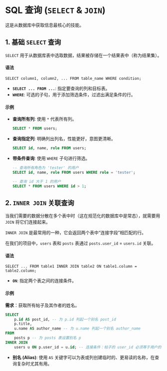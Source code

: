 # SQL 查询 (`SELECT` & `JOIN`)

这是从数据库中获取信息最核心的技能。

## 1. 基础 `SELECT` 查询

`SELECT` 用于从数据库表中选取数据，结果被存储在一个结果表中（称为结果集）。

#### 语法

`SELECT column1, column2, ... FROM table_name WHERE condition;`

- **`SELECT ... FROM ...`**: 指定要查询的列和目标表。
- **`WHERE`**: 可选的子句，用于添加筛选条件，过滤出满足条件的行。

#### 示例

- **查询所有列**: 使用 `*` 代表所有列。
  ```sql
  SELECT * FROM users;
  ```

- **查询指定列**: 明确列出列名，性能更好，意图更清晰。
  ```sql
  SELECT id, name, role FROM users;
  ```

- **带条件查询**: 使用 `WHERE` 子句进行筛选。
  ```sql
  -- 查询所有角色为 'tester' 的用户
  SELECT id, name, role FROM users WHERE role = 'tester';

  -- 查询 id 大于 1 的用户
  SELECT * FROM users WHERE id > 1;
  ```

## 2. `INNER JOIN` 关联查询

当我们需要的数据分散在多个表中时（这在规范化的数据库中是常态），就需要用 `JOIN` 将它们连接起来。

`INNER JOIN` 是最常用的一种，它会返回两个表中“连接字段”相匹配的行。

在我们的项目中，`users` 表和 `posts` 表通过 `posts.user_id` = `users.id` 关联。

#### 语法

`SELECT ... FROM table1 INNER JOIN table2 ON table1.column = table2.column;`

- **`ON`**: 指定两个表之间的连接条件。

#### 示例

**需求**：获取所有帖子及其作者的姓名。

```sql
SELECT
    p.id AS post_id, -- 为 p.id 列起一个别名 post_id
    p.title,
    u.name AS author_name -- 为 u.name 列起一个别名 author_name
FROM
    posts p -- 为 posts 表设置别名 p
INNER JOIN
    users u ON p.user_id = u.id; -- 连接条件：帖子的 user_id 必须等于用户的 id
```

- **别名 (Alias)**: 使用 `AS` 关键字可以为表或列创建临时的、更易读的名称，在查询复杂时尤其有用。

